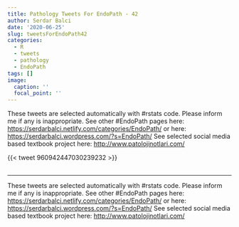 ```yaml
---
title: Pathology Tweets For EndoPath - 42
author: Serdar Balci
date: '2020-06-25'
slug: tweetsForEndoPath42
categories:
  - R
  - tweets
  - pathology
  - EndoPath
tags: []
image:
  caption: ''
  focal_point: ''
---
```



These tweets are selected automatically with #rstats code. Please inform me if any is inappropriate.
See other #EndoPath pages here: https://serdarbalci.netlify.com/categories/EndoPath/  or here: https://serdarbalci.wordpress.com/?s=EndoPath/ 
See selected social media based textbook project here: http://www.patolojinotlari.com/

{{< tweet 960942447030239232 >}}
<br>
<br>
<hr>


These tweets are selected automatically with #rstats code. Please inform me if any is inappropriate.
See other #EndoPath pages here: https://serdarbalci.netlify.com/categories/EndoPath/  or here: https://serdarbalci.wordpress.com/?s=EndoPath/ 
See selected social media based textbook project here: http://www.patolojinotlari.com/
